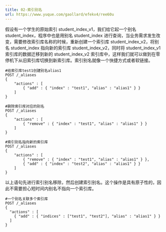 ```yaml
---
title: 02-索引别名
url: https://www.yuque.com/gaollard/efekv4/ree60u
---
```


假设有一个学生的原始索引 student\_index\_v1，我们给它起一个别名 student\_index，程序中也是用别名 student\_index 进行查询，当业务需求发生改变，需要修改索引库名称的时候，重新创建一个索引库 student\_index\_v2，将别名 student\_index 指向新的索引库 student\_index\_v2，同时将 student\_index\_v1 索引库的数据迁移到新的 student\_index\_v2 索引库中，这样我们就可以做到在零停机下从旧索引库切换到新索引库。索引别名就像一个快捷方式或者软链接。

    #给索引库test1创建别名alias1
    POST /_aliases
    {
        "actions" : [
            { "add" : { "index" : "test1", "alias" : "alias1" } }
        ]
    }

    #删除索引库对应的别名
    POST /_aliases
    {
        "actions" : [
            { "remove" : { "index" : "test1", "alias" : "alias1" } }
        ]
    }

    #索引别名指向新的索引库
    POST /_aliases
    {
        "actions" : [
            { "remove" : { "index" : "test1", "alias" : "alias1" } },
            { "add" : { "index" : "test2", "alias" : "alias1" } }
        ]
    }

以上语句先进行索引别名移除，然后创建索引别名。这个操作是具有原子性的，因此不需要担心短时间内别名不指向一个索引库。

    #一个别名关联多个索引库
    POST /_aliases
    {
      "actions" : [
        { "add" : { "indices" : ["test1", "test2"], "alias" : "alias1" } }
      ]
    }
